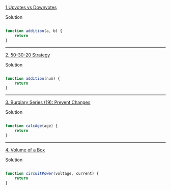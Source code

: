 [1.Upvotes vs Downvotes](https://edabit.com/challenge/654ABGmNS5GqscE8C)

Solution
```js

function addition(a, b) {
	return 
}

```
----

[2. 50-30-20 Strategy](https://edabit.com/challenge/MQL7KSftPQzrxdJw6)

Solution
```js

function addition(num) {
	return 
}

```
----

[3. Burglary Series (19): Prevent Changes](https://edabit.com/challenge/eQs2yCBnzRZ3dnRKd)

Solution
```js

function calcAge(age) {
	return 
}

```
----

[4. Volume of a Box](https://edabit.com/challenge/ms3q5GYSpFpwxeFWX)

Solution
```js

function circuitPower(voltage, current) {
	return 
}

```
